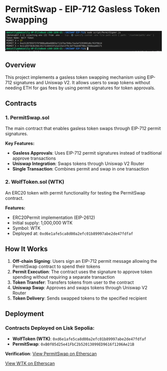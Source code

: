 # PermitSwap - EIP-712 Gasless Token Swapping

![alt text](image.png)

## Overview

This project implements a gasless token swapping mechanism using EIP-712 signatures and Uniswap V2. It allows users to swap tokens without needing ETH for gas fees by using permit signatures for token approvals.

## Contracts

### 1. PermitSwap.sol
The main contract that enables gasless token swaps through EIP-712 permit signatures.

**Key Features:**
- **Gasless Approvals**: Uses EIP-712 permit signatures instead of traditional approve transactions
- **Uniswap Integration**: Swaps tokens through Uniswap V2 Router
- **Single Transaction**: Combines permit and swap in one transaction

### 2. WolfToken.sol (WTK)
An ERC20 token with permit functionality for testing the PermitSwap contract.

**Features:**
- ERC20Permit implementation (EIP-2612)
- Initial supply: 1,000,000 WTK
- Symbol: WTK
- Deployed at: `0xd6e1afe5ca8d00a2efc01b89997abe2de47fdfaf`

## How It Works

1. **Off-chain Signing**: Users sign an EIP-712 permit message allowing the PermitSwap contract to spend their tokens
2. **Permit Execution**: The contract uses the signature to approve token spending without requiring a separate transaction
3. **Token Transfer**: Transfers tokens from user to the contract
4. **Uniswap Swap**: Approves and swaps tokens through Uniswap V2 Router
5. **Token Delivery**: Sends swapped tokens to the specified recipient

## Deployment

### Contracts Deployed on Lisk Sepolia:
- **WolfToken (WTK)**: `0xd6e1afe5ca8d00a2efc01b89997abe2de47fdfaf`
- **PermitSwap**: `0xB0f05d25e41FbC2b52013099ED9616f1206Ae21B`

**Verification**: 
[View PermitSwap on Etherscan](https://sepolia-blockscout.lisk.com/address/0xB0f05d25e41FbC2b52013099ED9616f1206Ae21B)

[View WTK on Etherscan](https://sepolia-blockscout.lisk.com/address/0xd6e1afe5ca8d00a2efc01b89997abe2de47fdfaf)

